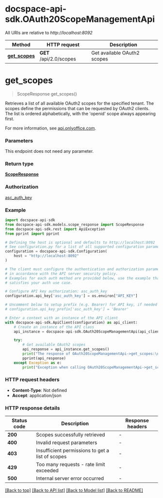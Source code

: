 # docspace-api-sdk.OAuth20ScopeManagementApi

All URIs are relative to *http://localhost:8092*

Method | HTTP request | Description
------------- | ------------- | -------------
[**get_scopes**](#get_scopes) | **GET** /api/2.0/scopes | Get available OAuth2 scopes


# **get_scopes**
> ScopeResponse get_scopes()

Retrieves a list of all available OAuth2 scopes for the specified tenant. The scopes define the permissions that can be requested by OAuth2 clients. The list is ordered alphabetically, with the 'openid' scope always appearing first.

For more information, see [api.onlyoffice.com]().

### Parameters

This endpoint does not need any parameter.

### Return type

[**ScopeResponse**](ScopeResponse.md)

### Authorization

[asc_auth_key](../README.md#asc_auth_key)

### Example


```python
import docspace-api-sdk
from docspace-api-sdk.models.scope_response import ScopeResponse
from docspace-api-sdk.rest import ApiException
from pprint import pprint

# Defining the host is optional and defaults to http://localhost:8092
# See configuration.py for a list of all supported configuration parameters.
configuration = docspace-api-sdk.Configuration(
    host = "http://localhost:8092"
)

# The client must configure the authentication and authorization parameters
# in accordance with the API server security policy.
# Examples for each auth method are provided below, use the example that
# satisfies your auth use case.

# Configure API key authorization: asc_auth_key
configuration.api_key['asc_auth_key'] = os.environ["API_KEY"]

# Uncomment below to setup prefix (e.g. Bearer) for API key, if needed
# configuration.api_key_prefix['asc_auth_key'] = 'Bearer'

# Enter a context with an instance of the API client
with docspace-api-sdk.ApiClient(configuration) as api_client:
    # Create an instance of the API class
    api_instance = docspace-api-sdk.OAuth20ScopeManagementApi(api_client)

    try:
        # Get available OAuth2 scopes
        api_response = api_instance.get_scopes()
        print("The response of OAuth20ScopeManagementApi->get_scopes:\n")
        pprint(api_response)
    except Exception as e:
        print("Exception when calling OAuth20ScopeManagementApi->get_scopes: %s\n" % e)
```



### HTTP request headers

 - **Content-Type**: Not defined
 - **Accept**: application/json


### HTTP response details

| Status code | Description | Response headers |
|-------------|-------------|------------------|
**200** | Scopes successfully retrieved |  -  |
**400** | Invalid request parameters |  -  |
**403** | Insufficient permissions to get a list of scopes |  -  |
**429** | Too many requests - rate limit exceeded |  -  |
**500** | Internal server error occurred |  -  |

[[Back to top]](#) [[Back to API list]](../README.md#documentation-for-api-endpoints) [[Back to Model list]](../README.md#documentation-for-models) [[Back to README]](../README.md)

